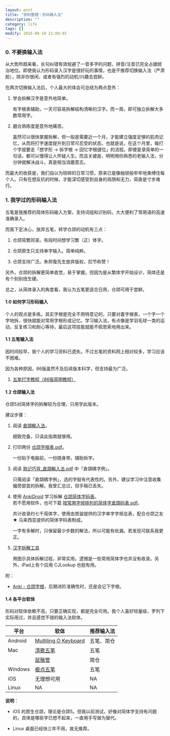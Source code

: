```yaml
---
layout: post
title: "资料整理：形码输入法"
description: ""
category: life
tags: []
modify: 2016-08-18 21:09:45
---
```


### 0. 不要换输入法
从大势所趋来看，长句纠错有效规避了一音多字的问题，拼音/注音已完全占据统治地位。即使我认为形码录入汉字是很好玩的事情，也是不推荐切换输入法（严肃脸），除非你很闲，或者有强烈的动机/兴趣去尝鲜。

在两次切换输入法后，个人最大的体会可总结为两点意外：

1. 学会拆解汉字是意外地简单。

   有字根表辅助，一天可容易拆解结构清晰的汉字。而一周，即可独立拆解大多数常用字。

2. 磨合熟练度是意外地痛苦。

   虽然可以很快掌握拆解，但一般是需要近一个月，才能建立强度足够的肌肉记忆，从而将打字速度提升到日常可忍受的状态。也就是说，在这个月里，每打个字就要走「想字形 -> 拆字根 -> 回忆字根键位」的流程。即便是录简单的一句话，都可以慢得让人怀疑人生。而且关键是，明明用你熟悉的老输入法，分分钟就解决战斗，真是相当消磨意志。

而最大的收获是，我们自以为琐碎的日常习惯，原来已是像枷锁般牢牢地束缚住每个人。只有在想反抗的时候，才能深切感受到自身的局限和无力，简直是寸步难行。


### 1. 我学过的形码输入法
五笔是我推荐的简体形码输入方案，支持词组和识别码，大大便利了常用语的高速准确录入。

而我下定决心，放弃五笔，转学仓颉的动机有三点：

1. 仓颉简繁同录。有段时间想学习繁（正）体字。

2. 仓颉原生只支持单字输入。简单纯粹。

3. 仓颉支持广泛。朱邦復先生放弃版权，扣节称赞！

另外，仓颉的拆解更简单直觉，易于掌握。但因为是从繁体字开始设计，简体还是有个别别扭生硬。

总之，从简体录入的角度看，我认为五笔更适合日用，仓颉可用于尝鲜。

#### 1.0 如何学习形码输入
个人的观点是多练。其实字根是完全不用特意记的，只要对着字根表，一个字一个字地拆，很快就能对常用字根形成记忆。学习输入法，有点像是学羽毛球一类的运动，反复练习和耐心等待，最后这项技能就能不假思索地用出来。


#### 1.1 五笔输入法
因时间较早，我个人的学习资料已遗失。不过五笔的资料网上相对较多，学习应该不困难。

因为各种原因，86版虽然不及后续版本科学，但支持最为广泛。

1. [五笔打字教程（86版简明教程）](http://www.wb86.com/wbwz/86help.htm)


#### 1.2 仓颉输入法
仓颉5对简体字的拆解较为合理，只用学此版本。

建议步骤：

1. 阅读 [倉頡輸入法](https://zh.wikibooks.org/wiki/%E5%80%89%E9%A0%A1%E8%BC%B8%E5%85%A5%E6%B3%95)。

   细致完备，只读此指南就够用。

2. 打印两份 [仓颉字根表.pdf](/assets/input_method/仓颉字根表.pdf)。

   一份贴于电脑前，一份随身带，辅助拆字。

3. 阅读 [熟记巧背_倉頡輸入法.pdf](/assets/input_method/熟记巧背_倉頡輸入法.pdf) 中「倉頡碼字例」。

   只需阅读「倉頡碼字例」，选的字挺有代表性的。另外，建议学习中注意收集偏旁部首的拆解。我曾汇总过，但手稿已丢失。

3. 使用 [AnkiDroid](http://ankisrs.net/) 学习拆解 [仓颉简体字码表](https://ankiweb.net/shared/info/1371977927)。    
   若不愿用软件，也可下载 [按常用字频排列的简体字倉頡码表.pdf](/assets/input_method/字频码表.pdf)。

   共计收录约七千简体字，使用由笪骏提供的汉字单字字频总表，配合仓颉之友★ 马来西亚提供的简体字码表制成。

   一字有多解时，只保留最少步数的解法，所以可能有纰漏。若发现可联系我更正。

4. [汉字拆解工具](http://input.foruto.com/cjdict/Search_1.php)

   用图示具体拆解过程，非常实用。遗憾是一些常用简体字也并没有收录。另外，iPad上有个应用 CJLookup 也挺有用。

附：

+ [Anki - 仓颉字根](https://ankiweb.net/shared/info/763918503)，后期进阶准确性时，还是会记下字根。


#### 1.4 各平台软体
形码对软体依赖不高，只要正确实现，都是完全可用。我个人喜好轻量级，罗列下实际用过，并且感觉不错的输入法软体。

| 平台 | 软体 | 推荐输入法 |
|------|------|------------|
| Android | [Multiling O Keyboard](https://play.google.com/store/apps/details?id=kl.ime.oh&hl=en) | 五笔、简仓 |
| Mac | [清歌五笔](https://qingg.im/) | 五笔 |
|     | [鼠鬚管](http://rime.im/) | 简仓 |
| Windows | [极点五笔](http://www.freewb.org/) | 五笔 |
| iOS | 无理想可用 | NA |
| Linux | NA | NA |

**说明**：

+ iOS 的原生仓颉，理论是仓颉5。但我以前测试，好像对简体字支持有问题的，具体是哪些字已想不起来，一直用手写做为替代。

+ Linux 桌面已经快三年不用，故无推荐。
